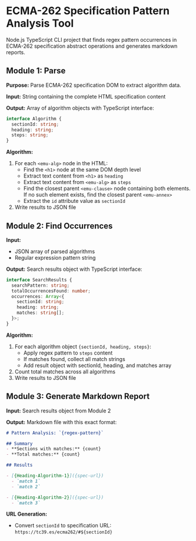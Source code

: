 # ECMA-262 Specification Pattern Analysis Tool

Node.js TypeScript CLI project that finds regex pattern occurrences in ECMA-262 specification abstract operations and generates markdown reports.

## Module 1: Parse
**Purpose:** Parse ECMA-262 specification DOM to extract algorithm data.

**Input:** String containing the complete HTML specification content

**Output:** Array of algorithm objects with TypeScript interface:
```typescript
interface Algorithm {
  sectionId: string;
  heading: string;
  steps: string;
}
```

**Algorithm:**
1. For each `<emu-alg>` node in the HTML:
   - Find the `<h1>` node at the same DOM depth level
   - Extract text content from `<h1>` as `heading`
   - Extract text content from `<emu-alg>` as `steps`
   - Find the closest parent `<emu-clause>` node containing both elements. If no such element exists, find the closest parent `<emu-annex>`
   - Extract the `id` attribute value as `sectionId`
2. Write results to JSON file

## Module 2: Find Occurrences
**Input:**
- JSON array of parsed algorithms
- Regular expression pattern string

**Output:** Search results object with TypeScript interface:
```typescript
interface SearchResults {
  searchPattern: string;
  totalOccurrencesFound: number;
  occurrences: Array<{
    sectionId: string;
    heading: string;
    matches: string[];
  }>;
}
```

**Algorithm:**
1. For each algorithm object `{sectionId, heading, steps}`:
   - Apply regex pattern to `steps` content
   - If matches found, collect all match strings
   - Add result object with sectionId, heading, and matches array
2. Count total matches across all algorithms
3. Write results to JSON file

## Module 3: Generate Markdown Report
**Input:** Search results object from Module 2

**Output:** Markdown file with this exact format:

```markdown
# Pattern Analysis: `{regex-pattern}`

## Summary
- **Sections with matches:** {count}
- **Total matches:** {count}

## Results

- [{Heading-Algorithm-1}]({spec-url})
  - `match 1`
  - `match 2`

- [{Heading-Algorithm-2}]({spec-url})
  - `match 3`
```

**URL Generation:**
- Convert `sectionId` to specification URL: `https://tc39.es/ecma262/#${sectionId}`
